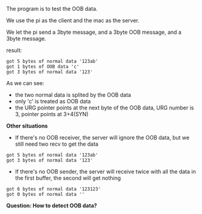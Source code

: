 The program is to test the OOB data.

We use the pi as the client and the mac as the server.

We let the pi send a 3byte message, and a 3byte OOB message, and a 3byte message.

result:
```
got 5 bytes of normal data '123ab'
got 1 bytes of OOB data 'c'
got 3 bytes of normal data '123'
```

As we can see: 
- the two normal data is splited by the OOB data
- only 'c' is treated as OOB data
- the URG pointer points at the next byte of the OOB data, URG number is 3, pointer points at 3+4(SYN)

**Other situations**
- If there's no OOB receiver, the server will ignore the OOB data, but we still need two recv to get the data
```
got 5 bytes of normal data '123ab'
got 3 bytes of normal data '123'
```
- If there's no OOB sender, the server will receive twice with all the data in the first buffer, the second will get nothing
```
got 6 bytes of normal data '123123'
got 0 bytes of normal data ''
```

**Question: How to detect OOB data?**
